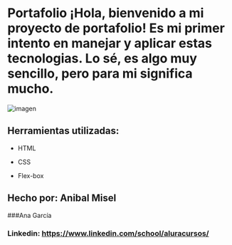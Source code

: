 # Portafolio ¡Hola, bienvenido a mi proyecto de portafolio! Es mi primer intento en manejar y aplicar estas tecnologias. Lo sé, es algo muy sencillo, pero para mi significa mucho. 

![imagen](https://user-images.githubusercontent.com/77756047/211304452-220fedf0-f91b-490f-8a65-a60ce860bc5c.png)

## Herramientas utilizadas:

* HTML

* CSS

* Flex-box

## Hecho por: Anibal Misel

###Ana García

### Linkedin: https://www.linkedin.com/school/aluracursos/
